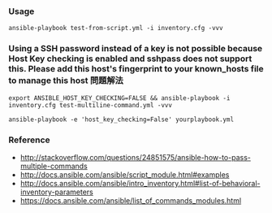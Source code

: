 ### Usage

```
ansible-playbook test-from-script.yml -i inventory.cfg -vvv
```

### Using a SSH password instead of a key is not possible because Host Key checking is enabled and sshpass does not support this.  Please add this host's fingerprint to your known_hosts file to manage this host 問題解法

```
export ANSIBLE_HOST_KEY_CHECKING=FALSE && ansible-playbook -i inventory.cfg test-multiline-command.yml -vvv
```

```
ansible-playbook -e 'host_key_checking=False' yourplaybook.yml
```

### Reference

- http://stackoverflow.com/questions/24851575/ansible-how-to-pass-multiple-commands
- http://docs.ansible.com/ansible/script_module.html#examples
- http://docs.ansible.com/ansible/intro_inventory.html#list-of-behavioral-inventory-parameters
- https://docs.ansible.com/ansible/list_of_commands_modules.html
